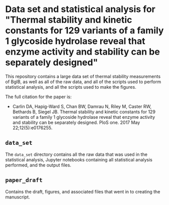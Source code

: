 # Data set and statistical analysis for "Thermal stability and kinetic constants for 129 variants of a family 1 glycoside hydrolase reveal that enzyme activity and stability can be separately designed" 

This repository contains a large data set of thermal stability measurements of BglB, as well as all of the raw data, and all of the scripts used to perform statistical analysis, and all the scripts used to make the figures. 

The full citation for the paper is: 

- Carlin DA, Hapig-Ward S, Chan BW, Damrau N, Riley M, Caster RW, Bethards B, Siegel JB. Thermal stability and kinetic constants for 129 variants of a family 1 glycoside hydrolase reveal that enzyme activity and stability can be separately designed. PloS one. 2017 May 22;12(5):e0176255.

## `data_set` 

The `data_set` directory contains all the raw data that was used in the statistical analysis, Jupyter notebooks containing all statistical analysis performed, and the output files. 

## `paper_draft` 

Contains the draft, figures, and associated files that went in to creating the manuscript. 
